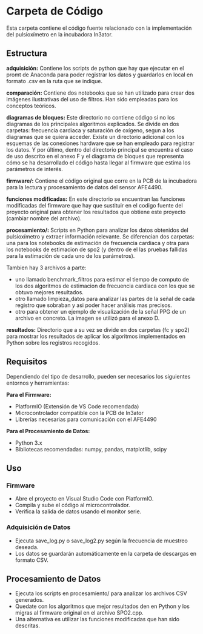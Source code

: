 # Carpeta de Código

Esta carpeta contiene el código fuente relacionado con la implementación del pulsioxímetro en la incubadora In3ator.

## Estructura

**adquisición:** Contiene los scripts de python que hay que ejecutar en el promt de Anaconda para poder registrar los datos y guardarlos en local en formato .csv en la ruta que se indique.

**comparación:** Contiene dos notebooks que se han utilizado para crear dos imágenes ilustrativas del uso de filtros. Han sido empleadas para los conceptos teóricos.

**diagramas de bloques:** Este directorio no contiene código si no los diagramas de los principales algoritmos explicados. Se divide en dos carpetas: frecuencia cardiaca y saturación de oxígeno, segun a los diagramas que se quiera acceder. Existe un directorio adicional con los esquemas de las conexiones hardware que se han empleado para registrar los datos. Y por último, dentro del directorio principal se encuentra el caso de uso descrito en el anexo F y el diagrama de bloques que representa cómo se ha desarrollado el código hasta llegar al firmware que estima los parámetros de interés.

**firmware/:** Contiene el código original que corre en la PCB de la incubadora para la lectura y procesamiento de datos del sensor AFE4490.

**funciones modificadas:** En este directorio se encuentran las funciones modificadas del firmware que hay que sustituir en el codigo fuente del proyecto original para obtener los resultados que obtiene este proyecto (cambiar nombre del archivo).

**procesamiento/:** Scripts en Python para analizar los datos obtenidos del pulsioxímetro y extraer información relevante. Se diferencian dos carpetas: una para los notebooks de estimación de frecuencia cardiaca y otra para los notebooks de estimacion de spo2 (y dentro de el las pruebas fallidas para la estimación de cada uno de los parámetros). 

Tambien hay 3 archivos a parte:

- uno llamado benchmark_filtros para estimar el tiempo de computo de los dos algoritmos de estimacion de frecuencia cardiaca con los que se obtuvo mejores resultados.
- otro llamado limpieza_datos para analizar las partes de la señal de cada registro que sobraban y asi poder hacer análisis mas precisos.
- otro para obtener un ejemplo de visualización de la señal PPG de un archivo en concreto. La imagen se utilizó para el anexo D.

**resultados:** Directorio que a su vez se divide en dos carpetas (fc y spo2) para mostrar los resultados de aplicar los algoritmos implementados en Python sobre los registros recogidos.

## Requisitos

Dependiendo del tipo de desarrollo, pueden ser necesarios los siguientes entornos y herramientas:

**Para el Firmware:**

- PlatformIO (Extensión de VS Code recomendada)
- Microcontrolador compatible con la PCB de In3ator
- Librerías necesarias para comunicación con el AFE4490

**Para el Procesamiento de Datos:**

- Python 3.x
- Bibliotecas recomendadas: numpy, pandas, matplotlib, scipy

## Uso

### Firmware

- Abre el proyecto en Visual Studio Code con PlatformIO.
- Compila y sube el código al microcontrolador.
- Verifica la salida de datos usando el monitor serie.

### Adquisición de Datos

- Ejecuta save_log.py o save_log2.py según la frecuencia de muestreo deseada.
- Los datos se guardarán automáticamente en la carpeta de descargas en formato CSV.

## Procesamiento de Datos

- Ejecuta los scripts en procesamiento/ para analizar los archivos CSV generados.
- Quedate con los algoritmos que mejor resultados den en Python y los migras al firmware original en el archivo SPO2.cpp.
- Una alternativa es utilizar las funciones modificadas que han sido descritas.


